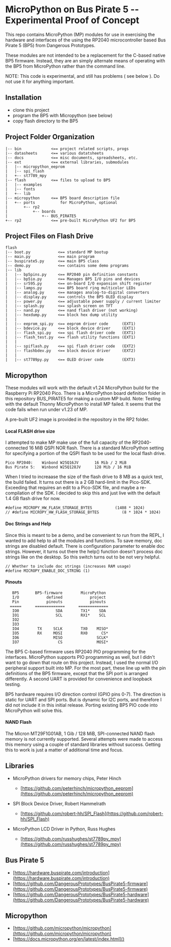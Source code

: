 # MicroPython on Bus Pirate 5 -- Experimental Proof of Concept

This repo contains MicroPython (MP) modules for use in exercising the
hardware and interfaces of the using the RP2040 microcontroller based
Bus Pirate 5 (BP5) from Dangerous Prototypes.

These modules are not intended to be a replacement for the C-based
native BP5 firmware. Instead, they are an simply alternate means of 
operating with the BP5 from MicroPython rather than the command line. 

NOTE: This code is experimental, and still has problems ( see below ). 
Do not use it for anything important.

## Installation

* clone this project
* program the BP5 with Micropython (see below)
* copy flash directory to the BP5 

## Project Folder Organization

```
|-- bin             <== project related scripts, progs
|-- datasheets      <== various datatsheets
|-- docs            <== misc documents, spreadsheets, etc.
|-- ext             <== external libraries, submodules
|   |-- micropython_eeprom
|   |-- spi_flash
|   +-- st7789_mpy
|-- flash           <== files to upload to BP5
|   |-- examples
|   |-- fonts
|   +-- lib
|-- micropython     <== BP5 board description file
|   +-- ports           for MicroPython, optional
|       +-- rp2
|           +-- boards
|               +-- BUS_PIRATE5
+-- rp2             <== pre-built MicroPython UF2 for BP5
```

## Project Files on Flash Drive

```
flash
|-- boot.py            <== standard MP bootup
|-- main.py            <== main program
|-- buspirate5.py      <== main BP5 class
|-- demo.py            <== contains some demo programs
|-- lib
|   |-- bp5pins.py     <== RP2040 pin definition constants
|   |-- bp5io.py       <== Manages BP5 I/O pins and devices
|   |-- sr595.py       <== on-board I/O expansion shift register
|   |-- lamps.py       <== BP5 board ring multicolor LEDs
|   |-- analog.py      <== manages analog-to-digital converters
|   |-- display.py     <== controls the BP5 OLED display
|   |-- power.py       <== adjustable power supply / current limiter
|   |-- splash.py      <== splash screen on TFT
|   |-- nand.py        <== nand flash driver (not working)
|   |-- hexdump.py     <== block hex dump utility
|   |
|   |-- eeprom_spi.py  <== eeprom driver code      (EXT1)
|   |-- bdevice.py     <== block device driver     (EXT1)
|   |-- flash_spi.py   <== spi flash driver code   (EXT1)
|   |-- flash_test.py  <== flash utility functions (EXT1)
|   |
|   |-- spiflash.py    <== spi flash driver code   (EXT2)
|   |-- flashbdev.py   <== block device driver     (EXT2)
|   |
|   |-- st7789py.py    <== OLED driver code        (EXT3)

```

## Micropython

These modules will work with the default v1.24 MicroPython build for the
Raspberry Pi RP2040 Pico.  There is a MicroPython board definition
folder in this repository BUS_PIRATE5 for making a custom MP build.
Note: Testing with the default Thonny MicroPython to install MP failed.
It seems that the code fails when run under v1.23 of MP. 

A pre-built UF2 image is provided in the repository in the RP2 folder.

#### Local FLASH drive size

I attempted to make MP make use of the full capacity of the
RP2040-connected 16 MiB QSPI NOR flash.  There is a standard MicroPython
setting for specifying a portion of the QSPI flash to be used for the
local flash drive. 

```
Pico RP2040:    Winbond W25Q16JV       16 Mib / 2 MiB
Bus Pirate 5:   Winbond W25Q128JV      128 Mib / 16 MiB
```

When I tried to increaase the size of the flash drive to 8 MB as a quick
test, the build failed. It turns out there is a 2 GB hard-limit in the
Pico-SDK.  Exceeding that requires an edit to a Pico-SDK file, and maybe 
a re-compilation of the SDK. I decided to skip this and just live with
the default 1.4 GB flash drive for now.

```
#define MICROPY_HW_FLASH_STORAGE_BYTES          (1408 * 1024)
// #define MICROPY_HW_FLASH_STORAGE_BYTES          (8 * 1024 * 1024)
```

#### Doc Strings and Help

Since this is meant to be a demo, and be convenient to run from the
REPL, I wanted to add help to all the modules and functions. To save
memory, doc strings are disabled default. There is configuration
parameter to enable doc strings. However, it turns out there the help()
function doesn't process doc strings like on the desktop. So this switch
turns out to be not very helpful.

```
// Whether to include doc strings (increases RAM usage)
#define MICROPY_ENABLE_DOC_STRING (1)
```

#### Pinouts

```
   BP5       BP5-firmware        MicroPython
   I/O            defined            project
   Pin            pinouts            pinouts 
  =====      =============      =============
   IO0                SDA        TX1*    SDA   
   IO1                SCL        RX1*    SCL   
   IO2                                         
   IO3                                         
   IO4        TX     SCLK        TX0    MISO*
   IO5        RX     MOSI        RX0      CS*
   IO6               MISO               SCLK*
   IO7                 CS               MOSI*

```

The BP5 C-based firmware uses RP2040 PIO programming for the 
interfaces. MicroPython supports PIO programming as well, but I didn't
want to go down that route on this project.  Instead, I used the normal
I/O peripheral support built into MP.  For the most part, these line up
with the pin definitions of the BP5 firmware, except that the SPI port
is arranged differently. A second UART is provided for convenience and 
loopback testing.

BP5 hardware requires I/O direction control (GPIO pins 0-7). The
direction is static for UART and SPI ports. But is dynamic for I2C 
ports, and therefore I did not include it in this initial release.
Porting existing BP5 PIO code into MicroPython will solve this.

#### NAND Flash

The Micron MT29F1G01AB, 1 Gib / 128 MiB, SPI-connected NAND flash memory
is not currently supported. Several attempts were made to access
this memory using a couple of standard libraries without success.
Getting this to work is just a matter of additional time and focus.

## Libraries

* MicroPython drivers for memory chips, Peter Hinch
  - [https://github.com/peterhinch/micropython_eeprom](https://github.com/peterhinch/micropython_eeprom)

* SPI Block Device Driver, Robert Hammelrath
  - [https://github.com/robert-hh/SPI_Flash](https://github.com/robert-hh/SPI_Flash)

* MicroPython LCD Driver in Python, Russ Hughes
  - [https://github.com/russhughes/st7789py_mpy](https://github.com/russhughes/st7789py_mpy)


## Bus Pirate 5

* [https://hardware.buspirate.com/introduction](https://hardware.buspirate.com/introduction)
* [https://github.com/DangerousPrototypes/BusPirate5-firmware](https://github.com/DangerousPrototypes/BusPirate5-firmware)
* [https://github.com/DangerousPrototypes/BusPirate5-hardware](https://github.com/DangerousPrototypes/BusPirate5-hardware)

## Micropython

* [https://github.com/micropython/micropython](https://github.com/micropython/micropython)
* [https://docs.micropython.org/en/latest/index.html]()
